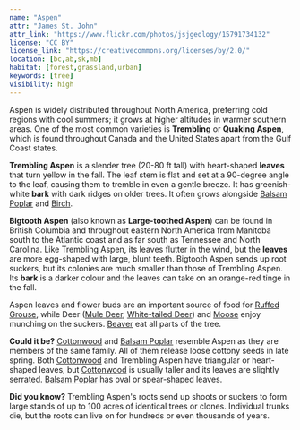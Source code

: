 ```yaml
---
name: "Aspen"
attr: "James St. John"
attr_link: "https://www.flickr.com/photos/jsjgeology/15791734132"
license: "CC BY"
license_link: "https://creativecommons.org/licenses/by/2.0/"
location: [bc,ab,sk,mb]
habitat: [forest,grassland,urban]
keywords: [tree]
visibility: high
---
```

Aspen is widely distributed throughout North America, preferring cold regions with cool summers; it grows at higher altitudes in warmer southern areas. One of the most common varieties is **Trembling** or **Quaking Aspen**, which is found throughout Canada and the United States apart from the Gulf Coast states.

**Trembling Aspen** is a slender tree (20-80 ft tall) with heart-shaped **leaves** that turn yellow in the fall. The leaf stem is flat and set at a 90-degree angle to the leaf, causing them to tremble in even a gentle breeze. It has greenish-white **bark** with dark ridges on older trees. It often grows alongside [Balsam Poplar](/trees/balpop/) and [Birch](/trees/birch/).

**Bigtooth Aspen** (also known as **Large-toothed Aspen**) can be found in British Columbia and throughout eastern North America from Manitoba south to the Atlantic coast and as far south as Tennessee and North Carolina. Like Trembling Aspen, its leaves flutter in the wind, but the **leaves** are more egg-shaped with large, blunt teeth. Bigtooth Aspen sends up root suckers, but its colonies are much smaller than those of Trembling Aspen. Its **bark** is a darker colour and the leaves can take on an orange-red tinge in the fall.

Aspen leaves and flower buds are an important source of food for [Ruffed Grouse](/birds/rufgrouse/), while Deer ([Mule Deer](/animals/muledeer/), [White-tailed Deer](/animals/whtdeer/)) and [Moose](/animals/moose/) enjoy munching on the suckers. [Beaver](/animals/beaver/) eat all parts of the tree.

**Could it be?** [Cottonwood](/trees/cotton/) and [Balsam Poplar](/trees/balpop/) resemble Aspen as they are members of the same family. All of them release loose cottony seeds in late spring.  Both [Cottonwood](/trees/cotton/) and Trembling Aspen have triangular or heart-shaped leaves, but [Cottonwood](/trees/cotton/) is usually taller and its leaves are slightly serrated. [Balsam Poplar](/trees/balpop/) has oval or spear-shaped leaves.

**Did you know?** Trembling Aspen's roots send up shoots or suckers to form large stands of up to 100 acres of identical trees or clones. Individual trunks die, but the roots can live on for hundreds or even thousands of years.
